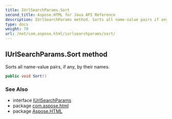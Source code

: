 ```yaml
---
title: IUrlSearchParams.Sort
second_title: Aspose.HTML for Java API Reference
description: IUrlSearchParams method. Sorts all name-value pairs if any by their names
type: docs
weight: 70
url: /net/com.aspose.html/iurlsearchparams/sort/
---
```

## IUrlSearchParams.Sort method

Sorts all name-value pairs, if any, by their names.

```java
public void Sort()
```

### See Also

* interface [IUrlSearchParams](../)
* package [com.aspose.html](../../iurlsearchparams/)
* package [Aspose.HTML](../../../)
